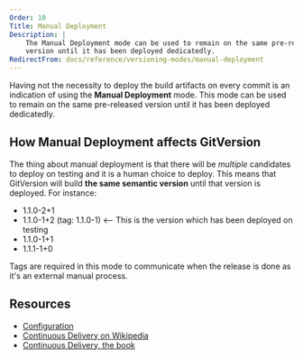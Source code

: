 ```yaml
---
Order: 10
Title: Manual Deployment
Description: |
    The Manual Deployment mode can be used to remain on the same pre-released
    version until it has been deployed dedicatedly.
RedirectFrom: docs/reference/versioning-modes/manual-deployment
---
```


Having not the necessity to deploy the build artifacts on every commit is an
indication of using the __Manual Deployment__ mode. This mode can be used to
remain on the same pre-released version until it has been deployed dedicatedly.

## How Manual Deployment affects GitVersion

The thing about manual deployment is that there will be _multiple_ candidates
to deploy on testing and it is a human choice to deploy. This means that
GitVersion will build __the same semantic version__ until that version is
deployed. For instance:

* 1.1.0-2+1
* 1.1.0-1+2 (tag: 1.1.0-1) <-- This is the version which has been deployed on testing
* 1.1.0-1+1
* 1.1.1-1+0

Tags are required in this mode to communicate when the release is done as it's
an external manual process.

## Resources

* [Configuration][configuration]
* [Continuous Delivery on Wikipedia][wikipedia]
* [Continuous Delivery, the book][book]

[configuration]: /docs/reference/configuration
[book]: https://www.amazon.com/Continuous-Delivery-Deployment-Automation-Addison-Wesley/dp/0321601912
[wikipedia]: https://en.wikipedia.org/wiki/Continuous_delivery
